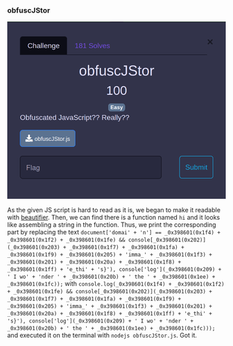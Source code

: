 
### obfuscJStor

![obfuscJStor](https://github.com/Hed6eH0g/ctf/blob/main/2023/byuctf/rev/obfuscjstor/figs/obfuscjstor_0.png)

As the given JS script is hard to read as it is, we began to make it readable with [beautifier](https://beautifier.io/).
Then, we can find there is a function named `hi` and it looks like assembling a string in the function.
Thus, we print the corresponding part by replacing the text `document['domai' + 'n'] == _0x398601(0x1f4) + _0x398601(0x1f2) + _0x398601(0x1fe) && console[_0x398601(0x202)](_0x398601(0x203) + _0x398601(0x1f7) + _0x398601(0x1fa) + _0x398601(0x1f9) + _0x398601(0x205) + 'imma_' + _0x398601(0x1f3) + _0x398601(0x201) + _0x398601(0x20a) + _0x398601(0x1f8) + _0x398601(0x1ff) + 'e_thi' + 's}'), console['log'](_0x398601(0x209) + ' I wo' + 'nder ' + _0x398601(0x20b) + ' the ' + _0x398601(0x1ee) + _0x398601(0x1fc));` with `console.log(_0x398601(0x1f4) + _0x398601(0x1f2) + _0x398601(0x1fe) && console[_0x398601(0x202)](_0x398601(0x203) + _0x398601(0x1f7) + _0x398601(0x1fa) + _0x398601(0x1f9) + _0x398601(0x205) + 'imma_' + _0x398601(0x1f3) + _0x398601(0x201) + _0x398601(0x20a) + _0x398601(0x1f8) + _0x398601(0x1ff) + 'e_thi' + 's}'), console['log'](_0x398601(0x209) + ' I wo' + 'nder ' + _0x398601(0x20b) + ' the ' + _0x398601(0x1ee) + _0x398601(0x1fc)));` and executed it on the terminal with `nodejs obfuscJStor.js`.
Got it.
